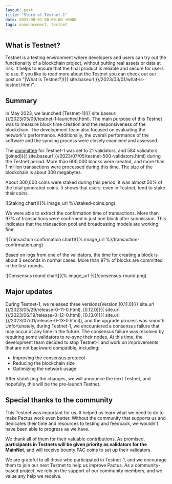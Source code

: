 ```yaml
---
layout: post
title: "Story of Testnet-1"
date: 2023-08-01 00:00:00 +0000
tags: announcement, testnet
---
```


## What is Testnet?

Testnet is a testing environment where developers and users can try out the functionality of a blockchain project,
without putting real assets or data at risk.
It helps to ensure that the final product is reliable and secure for users to use.
If you like to read more about the Testnet you can check out our post on
"[What is Testnet?]({{ site.baseurl }}/2023/03/01/what-is-testnet.html)".

## Summary

In May 2023, we launched [Testnet-1]({{ site.baseurl }}/2023/05/09/testnet-1-launched.html).
The main purpose of this Testnet was to measure block time creation and the responsiveness of the blockchain.
The development team also focused on evaluating the network's performance.
Additionally, the overall performance of the software and the syncing process were closely examined and assessed.

The [committee](https://docs.pactus.org/docs/concepts/consensus/committee/) for Testnet-1 was set to 21 validators,
and 584 validators [joined]({{ site.baseurl }}/2023/07/05/testnet-500-validators.html) during the Testnet period.
More than 600,000 blocks were created, and more than 1 million transactions were processed during this time.
The size of the blockchain is about 300 megabytes.

About 300,000 coins were staked during this period, it was almost 50% of the total generated coins.
It shows that users, even in Testnet, tend to stake their coins.

![Staking chart]({% image_url %}/staked-coins.png)

We were able to extract the confirmation time of transactions.
More than 97% of transactions were confirmed in just one block after submission.
This indicates that the transaction pool and broadcasting models are working fine.

![Transaction confirmation chart]({% image_url %}/transaction-confirmation.png)

Based on logs from one of the validators, the time for creating a block is about 3 seconds in normal cases.
More than 97% of blocks are committed in the first rounds.

![Consensus round chart]({% image_url %}/consensus-round.png)

## Major updates

During Testnet-1, we released three versions(Version
[0.11.0]({{ site.url }}/2023/05/29/release-0-11-0.html),
[0.12.0]({{ site.url }}/2023/06/19/release-0-12-0.html),
[0.13.0]({{ site.url }}/2023/07/01/release-0-13-0.html)), and the upgrade process was smooth.
Unfortunately, during Testnet-1, we encountered a consensus failure that may occur at any time in the future.
The consensus failure was resolved by requiring some validators to re-sync their nodes.
At this time, the development team decided to stop Testnet-1 and work on improvements that are not backward compatible,
including:

- Improving the consensus protocol
- Reducing the blockchain size
- Optimizing the network usage

After stabilizing the changes, we will announce the next Testnet, and hopefully, this will be the pre-launch Testnet.

## Special thanks to the community

This Testnet was important for us.
It helped us learn what we need to do to make Pactus work even better.
Without the community that supports us and dedicates their time and resources to testing and feedback,
we wouldn't have been able to progress as we have.

We thank all of them for their valuable contributions.
As promised, **participants in Testnets will be given priority as validators for the MainNet**, and
will receive bounty PAC coins to set up their validators.

We are grateful to all those who participated in Testnet-1, and
we encourage them to join our next Testnet to help us improve Pactus.
As a community-based project, we rely on the support of our community members, and we value any help we receive.
